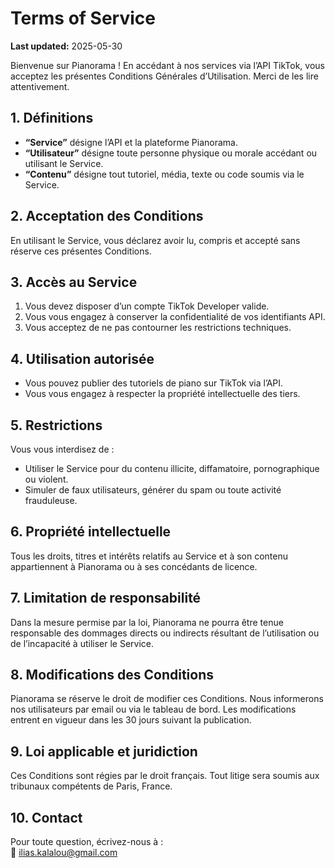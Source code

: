 <!-- File: TERMS_OF_SERVICE.md -->

# Terms of Service

**Last updated:** 2025-05-30

Bienvenue sur Pianorama ! En accédant à nos services via l’API TikTok, vous acceptez les présentes Conditions Générales d’Utilisation. Merci de les lire attentivement.

## 1. Définitions
- **“Service”** désigne l’API et la plateforme Pianorama.
- **“Utilisateur”** désigne toute personne physique ou morale accédant ou utilisant le Service.
- **“Contenu”** désigne tout tutoriel, média, texte ou code soumis via le Service.

## 2. Acceptation des Conditions
En utilisant le Service, vous déclarez avoir lu, compris et accepté sans réserve ces présentes Conditions.

## 3. Accès au Service
1. Vous devez disposer d’un compte TikTok Developer valide.
2. Vous vous engagez à conserver la confidentialité de vos identifiants API.
3. Vous acceptez de ne pas contourner les restrictions techniques.

## 4. Utilisation autorisée
- Vous pouvez publier des tutoriels de piano sur TikTok via l’API.
- Vous vous engagez à respecter la propriété intellectuelle des tiers.

## 5. Restrictions
Vous vous interdisez de :
- Utiliser le Service pour du contenu illicite, diffamatoire, pornographique ou violent.
- Simuler de faux utilisateurs, générer du spam ou toute activité frauduleuse.

## 6. Propriété intellectuelle
Tous les droits, titres et intérêts relatifs au Service et à son contenu appartiennent à Pianorama ou à ses concédants de licence.

## 7. Limitation de responsabilité
Dans la mesure permise par la loi, Pianorama ne pourra être tenue responsable des dommages directs ou indirects résultant de l’utilisation ou de l’incapacité à utiliser le Service.

## 8. Modifications des Conditions
Pianorama se réserve le droit de modifier ces Conditions. Nous informerons nos utilisateurs par email ou via le tableau de bord. Les modifications entrent en vigueur dans les 30 jours suivant la publication.

## 9. Loi applicable et juridiction
Ces Conditions sont régies par le droit français. Tout litige sera soumis aux tribunaux compétents de Paris, France.

## 10. Contact
Pour toute question, écrivez-nous à :  
📧 ilias.kalalou@gmail.com 
